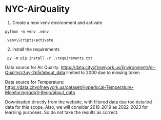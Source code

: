 # NYC-AirQuality

1. Create a new venv environment and activate

```aiignore
python -m venv .venv

.venv\Scripts\activate
```

2. Install the requirements

```aiignore
 py -m pip install -r .\requirements.txt
```

Data source for Air Quality: https://data.cityofnewyork.us/Environment/Air-Quality/c3uy-2p5r/about_data
limited to 2000 due to missing token

Data source for Temperature: https://data.cityofnewyork.us/dataset/Hyperlocal-Temperature-Monitoring/qdq3-9eqn/about_data

Downloaded directly from the website, with filtered data due too detailed data for this scope. 
Also, we will consider 2018-2019 as 2022-2023 for learning purposes. So do not take the results as correct.

